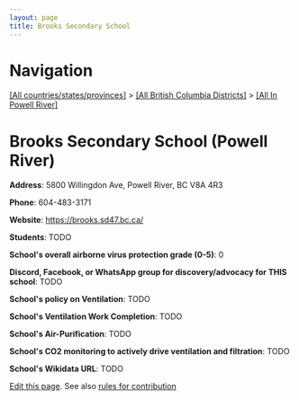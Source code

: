 ```yaml
---
layout: page
title: Brooks Secondary School
---
```

# Navigation

[[All countries/states/provinces]](../../..) > [[All British Columbia Districts]](../..) > [[All In Powell River]](..)

# Brooks Secondary School (Powell River)

**Address**: 5800 Willingdon Ave, Powell River, BC V8A 4R3

**Phone**: 604-483-3171

**Website**: <https://brooks.sd47.bc.ca/>

**Students**: TODO

**School's overall airborne virus protection grade (0-5)**: 0

**Discord, Facebook, or WhatsApp group for discovery/advocacy for THIS school**: TODO

**School's policy on Ventilation**: TODO

**School's Ventilation Work Completion**: TODO

**School's Air-Purification**: TODO

**School's CO2 monitoring to actively drive ventilation and filtration**: TODO

**School's Wikidata URL**: TODO


[Edit this page](https://github.com/ventilate-schools/BC/edit/main/./Powell_River/Brooks_Secondary_School.md). See also [rules for contribution](../../../contribution-rules/)